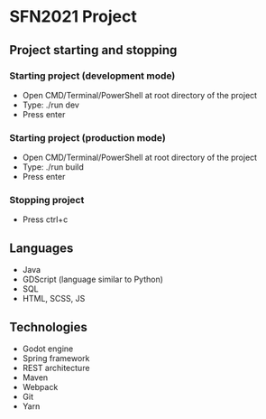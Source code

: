 # SFN2021 Project

## Project starting and stopping

### Starting project (development mode)

- Open CMD/Terminal/PowerShell at root directory of the project
- Type: ./run dev
- Press enter

### Starting project (production mode)

- Open CMD/Terminal/PowerShell at root directory of the project
- Type: ./run build
- Press enter

### Stopping project

- Press ctrl+c

## Languages
- Java
- GDScript (language similar to Python)
- SQL
- HTML, SCSS, JS

## Technologies
- Godot engine
- Spring framework
- REST architecture
- Maven
- Webpack
- Git
- Yarn


